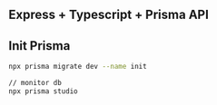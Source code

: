 ## Express + Typescript + Prisma API

## Init Prisma
```sh
npx prisma migrate dev --name init

// monitor db
npx prisma studio
```